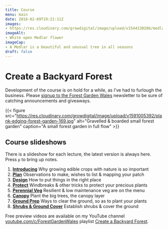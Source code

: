 ```yaml
---
title: Course
menu: main
date: 2018-02-09T19:21:11Z
images: 
- https://res.cloudinary.com/growdigital/image/upload/v1544130286/medlar-42254180632.jpg
imageAlt: 
- White open Medlar flower
imageCap:
- A Medlar is a beautiful and unusual tree in all seasons
draft: false
---
```


# Create a Backyard Forest

Development of the course is on hold for a while, as I’ve had to furlough the business. Please [signup to the Forest Garden Wales](http://eepurl.com/dqwytj) newsletter to be sure of catching announcements and giveaways.

{{< figure src="https://res.cloudinary.com/growdigital/image/upload/v1591005392/plank-edging-forest-garden-169.jpg" alt="Gravelled & boarded small forest garden" caption="A small forest garden in full flow" >}}

## Course slideshows

There is a slideshow for each lecture, the latest version is always here. Press `p` to bring up notes.

1. **[Introducing](/course/intro)** Why growing edible crops with nature is so important
2. **[Plan](/course/plan)** Observations to make, wishes to list & mapping your patch
3. **[Design](/course/design)** How to put things in the right place
4. **[Protect](/course/protect)** Windbreaks & other tricks to protect your precious plants
5. **[Perennial Veg](/course/veg)** Resilient & low maintenance veg are on the menu
6. **[Canopy](/course/canopy)** Plant the big trees, the canopy layer
7. **[Ground Prep](/course/prep)** Ways to clear the ground, so as to plant your plants
8. **[Shrubs & Ground Cover](/course/shrubs)** Establish shrubs & cover the ground

Free preview videos are available on my YouTube channel [youtube.com/c/ForestGardenWales](https://www.youtube.com/c/ForestGardenWales/) playlist [Create a Backyard Forest](https://www.youtube.com/playlist?list=PL3tnDlJcXMk9VLsc_KU0Ovv4spw5X9yIy).
